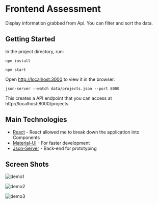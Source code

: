 # Frontend Assessment

Display information grabbed from Api. You can filter and sort the data.
## Getting Started

In the project directory, run:

``` npm install ```

``` npm start ```

Open [http://localhost:3000](http://localhost:3000) to view it in the browser.

``` json-server --watch data/projects.json --port 8000 ```

This creates a API endpoint that you can access at http://localhost:8000/projects

## Main Technologies

- [React](https://reactjs.org/) - React allowed me to break down the application into Components
- [Material-UI](https://material-ui.com/) - For faster development
- [Json-Server](https://https://www.npmjs.com/package/json-server) - Back-end for prototyping

## Screen Shots

![demo1](https://user-images.githubusercontent.com/85464248/144238834-e2a53aca-5007-4144-96c2-500ff1a74528.png)

![demo2](https://user-images.githubusercontent.com/85464248/144238861-80555876-23eb-4809-93c0-0b179d28a6c7.png)

![demo3](https://user-images.githubusercontent.com/85464248/144238889-dd811ac0-6628-4ff7-bc24-535e833a13ab.png)
